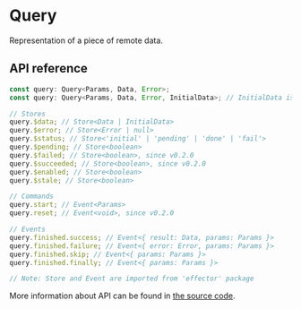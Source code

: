 # Query

Representation of a piece of remote data.

## API reference

```ts
const query: Query<Params, Data, Error>;
const query: Query<Params, Data, Error, InitialData>; // InitialData is allowed since v0.3.0

// Stores
query.$data; // Store<Data | InitialData>
query.$error; // Store<Error | null>
query.$status; // Store<'initial' | 'pending' | 'done' | 'fail'>
query.$pending; // Store<boolean>
query.$failed; // Store<boolean>, since v0.2.0
query.$succeeded; // Store<boolean>, since v0.2.0
query.$enabled; // Store<boolean>
query.$stale; // Store<boolean>

// Commands
query.start; // Event<Params>
query.reset; // Event<void>, since v0.2.0

// Events
query.finished.success; // Event<{ result: Data, params: Params }>
query.finished.failure; // Event<{ error: Error, params: Params }>
query.finished.skip; // Event<{ params: Params }>
query.finished.finally; // Event<{ params: Params }>

// Note: Store and Event are imported from 'effector' package
```

More information about API can be found in [the source code](https://github.com/igorkamyshev/farfetched/blob/master/packages/core/src/query/type.ts).
